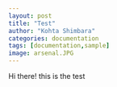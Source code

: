 ```yaml
---
layout: post
title: "Test"
author: "Kohta Shimbara"
categories: documentation
tags: [documentation,sample]
image: arsenal.JPG
---
```


Hi there! this is the test